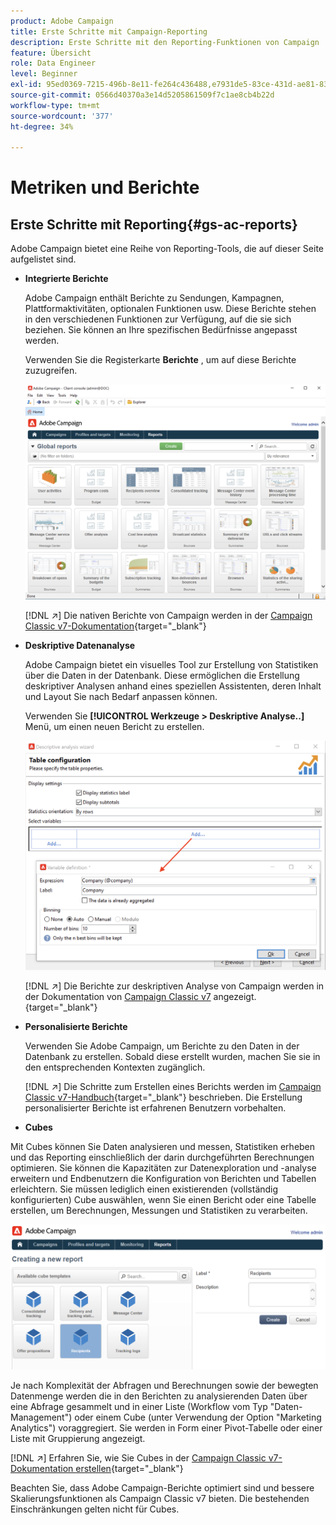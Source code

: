 ```yaml
---
product: Adobe Campaign
title: Erste Schritte mit Campaign-Reporting
description: Erste Schritte mit den Reporting-Funktionen von Campaign
feature: Übersicht
role: Data Engineer
level: Beginner
exl-id: 95ed0369-7215-496b-8e11-fe264c436488,e7931de5-83ce-431d-ae81-83793d257550
source-git-commit: 0566d40370a3e14d5205861509f7c1ae8cb4b22d
workflow-type: tm+mt
source-wordcount: '377'
ht-degree: 34%

---
```


# Metriken und Berichte

## Erste Schritte mit Reporting{#gs-ac-reports}

Adobe Campaign bietet eine Reihe von Reporting-Tools, die auf dieser Seite aufgelistet sind.

* **Integrierte Berichte**

   Adobe Campaign enthält Berichte zu Sendungen, Kampagnen, Plattformaktivitäten, optionalen Funktionen usw. Diese Berichte stehen in den verschiedenen Funktionen zur Verfügung, auf die sie sich beziehen. Sie können an Ihre spezifischen Bedürfnisse angepasst werden.

   Verwenden Sie die Registerkarte **Berichte** , um auf diese Berichte zuzugreifen.

   ![](assets/built-in-reports.png)

   [!DNL :arrow_upper_right:] Die nativen Berichte von Campaign werden in der  [Campaign Classic v7-Dokumentation](https://experienceleague.adobe.com/docs/campaign-classic/using/reporting/accessing-built-in-reports/about-campaign-built-in-reports.html){target=&quot;_blank&quot;}

* **Deskriptive Datenanalyse**

   Adobe Campaign bietet ein visuelles Tool zur Erstellung von Statistiken über die Daten in der Datenbank. Diese ermöglichen die Erstellung deskriptiver Analysen anhand eines speziellen Assistenten, deren Inhalt und Layout Sie nach Bedarf anpassen können.

   Verwenden Sie **[!UICONTROL Werkzeuge > Deskriptive Analyse..]** Menü, um einen neuen Bericht zu erstellen.

   ![](assets/desc-analysis-report.png)

   [!DNL :arrow_upper_right:] Die Berichte zur deskriptiven Analyse von Campaign werden in der Dokumentation von  [Campaign Classic v7](https://experienceleague.adobe.com/docs/campaign-classic/using/reporting/analyzing-populations/about-descriptive-analysis.html) angezeigt.{target=&quot;_blank&quot;}

* **Personalisierte Berichte**

   Verwenden Sie Adobe Campaign, um Berichte zu den Daten in der Datenbank zu erstellen. Sobald diese erstellt wurden, machen Sie sie in den entsprechenden Kontexten zugänglich.

   [!DNL :arrow_upper_right:] Die Schritte zum Erstellen eines Berichts werden im  [Campaign Classic v7-Handbuch](https://experienceleague.adobe.com/docs/campaign-classic/using/reporting/creating-new-reports/about-reports-creation-in-campaign.html){target=&quot;_blank&quot;} beschrieben. Die Erstellung personalisierter Berichte ist erfahrenen Benutzern vorbehalten.

* **Cubes**

   
Mit Cubes können Sie Daten analysieren und messen, Statistiken erheben und das Reporting einschließlich der darin durchgeführten Berechnungen optimieren.  Sie können die Kapazitäten zur Datenexploration und -analyse erweitern und Endbenutzern die Konfiguration von Berichten und Tabellen erleichtern. Sie müssen lediglich einen existierenden (vollständig konfigurierten) Cube auswählen, wenn Sie einen Bericht oder eine Tabelle erstellen, um Berechnungen, Messungen und Statistiken zu verarbeiten.

   ![](assets/create-a-report.png)

   Je nach Komplexität der Abfragen und Berechnungen sowie der bewegten Datenmenge werden die in den Berichten zu analysierenden Daten über eine Abfrage gesammelt und in einer Liste (Workflow vom Typ &quot;Daten-Management&quot;) oder einem Cube (unter Verwendung der Option &quot;Marketing Analytics&quot;) voraggregiert. Sie werden in Form einer Pivot-Tabelle oder einer Liste mit Gruppierung angezeigt.

   [!DNL :arrow_upper_right:] Erfahren Sie, wie Sie Cubes in der  [Campaign Classic v7-Dokumentation erstellen](https://experienceleague.adobe.com/docs/campaign-classic/using/reporting/designing-reports-with-cubes/about-cubes.html){target=&quot;_blank&quot;}


Beachten Sie, dass Adobe Campaign-Berichte optimiert sind und bessere Skalierungsfunktionen als Campaign Classic v7 bieten. Die bestehenden Einschränkungen gelten nicht für Cubes.

